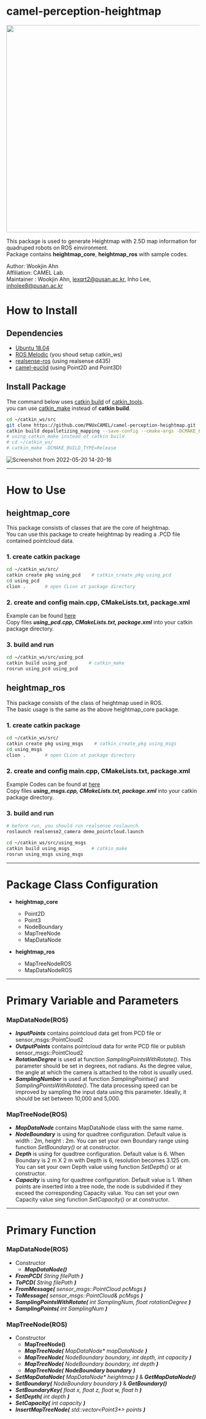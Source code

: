 # camel-perception-heightmap

<img src="https://user-images.githubusercontent.com/79748805/174438497-d5cd0893-ef05-4744-bf71-15f54b4b3f44.png" width="783" height="540"/>


This package is used to generate Heightmap with 2.5D map information for quadruped robots on ROS einvironment.  
Package contains **heightmap_core**, **heightmap_ros** with sample codes.

Author: Wookjin Ahn  
Affiliation: CAMEL Lab.   
Maintainer : Wookjin Ahn, lexqrt2@pusan.ac.kr, Inho Lee, inholee8@pusan.ac.kr

# How to Install

## Dependencies
- [Ubuntu 18.04](https://releases.ubuntu.com/18.04/)
- [ROS Melodic](http://wiki.ros.org/melodic/Installation/Ubuntu)  (you shoud setup catkin_ws)
- [realsense-ros](https://github.com/IntelRealSense/realsense-ros)  (using realsense d435)
- [camel-euclid](https://github.com/PNUxCAMEL/camel-euclid)  (using Point2D and Point3D)  


## Install Package
The command below uses [catkin build](https://catkin-tools.readthedocs.io/en/latest/verbs/catkin_build.html) of [catkin_tools](https://catkin-tools.readthedocs.io/en/latest/installing.html).  
you can use [catkin_make](http://wiki.ros.org/catkin/commands/catkin_make) instead of **catkin build**.
```bash
cd ~/catkin_ws/src
git clone https://github.com/PNUxCAMEL/camel-perception-heightmap.git
catkin build depalletizing_mapping --save-config --cmake-args -DCMAKE_BUILD_TYPE=Release
# using catkin_make instead of catkin build
# cd ~/catkin_ws/
# catkin_make -DCMAKE_BUILD_TYPE=Release
```
![Screenshot from 2022-05-20 14-20-16](https://user-images.githubusercontent.com/79748805/169456018-b8f3a6c8-8c67-408b-aa08-836b05467e82.png)

---
# How to Use

## heightmap_core
This package consists of classes that are the core of heightmap.  
You can use this package to create heightmap by reading a .PCD file contained pointcloud data.  

### 1. create catkin package
```bash
cd ~/catkin_ws/src/
catkin create pkg using_pcd    # catkin_create_pkg using_pcd
cd using_pcd
clion .       # open CLion at package directory
```

### 2. create and config main.cpp, CMakeLists.txt, package.xml  
Example can be found [here](https://github.com/PNUxCAMEL/camel-perception-heightmap/tree/main/heightmap_core/example)   
Copy files _**using_pcd.cpp, CMakeLists.txt, package.xml**_ into your catkin package directory.

### 3. build and run
```bash
cd ~/catkin_ws/src/using_pcd
catkin build using_pcd        # catkin_make
rosrun using_pcd using_pcd
```



## heightmap_ros
This package consists of the class of heightmap used in ROS.  
The basic usage is the same as the above heightmap_core package.  

### 1. create catkin package
```bash
cd ~/catkin_ws/src/
catkin create pkg using_msgs    # catkin_create_pkg using_msgs
cd using_msgs
clion .       # open CLion at package directory
```

### 2. create and config main.cpp, CMakeLists.txt, package.xml
Example Codes can be found at [here](https://github.com/PNUxCAMEL/camel-perception-heightmap/tree/main/heightmap_ros/example)  
Copy files _**using_msgs.cpp, CMakeLists.txt, package.xml**_ into your catkin package directory.  

### 3. build and run
```bash
# before run, you should run realsense roslaunch.
roslaunch realsense2_camera demo_pointcloud.launch

cd ~/catkin_ws/src/using_msgs
catkin build using_msgs        # catkin_make
rosrun using_msgs using_msgs
```

---
# Package Class Configuration
  
- **heightmap_core**
  + Point2D
  + Point3
  + NodeBoundary
  + MapTreeNode
  + MapDataNode


- **heightmap_ros**
  + MapTreeNodeROS
  + MapDataNodeROS

---
# Primary Variable and Parameters
### MapDataNode(ROS)
- _**InputPoints**_ contains pointcloud data get from PCD file or sensor_msgs::PointCloud2
- _**OutputPoints**_ contains pointcloud data for write PCD file or publish sensor_msgs::PointCloud2
- _**RotationDegree**_ is used at function _SamplingPointsWithRotate()_. This parameter should be set in degrees, not radians.
  As the degree value, the angle at which the camera is attached to the robot is usually used.
- _**SamplingNumber**_  is used at function _SamplingPointse()_ and _SamplingPointsWithRotate()_.
The data processing speed can be improved by sampling the input data using this parameter. Ideally, it should be set between 10,000 and 5,000.

### MapTreeNode(ROS)
- _**MapDataNode**_ contains MapDataNode class with the same name. 
- _**NodeBoundary**_ is using for quadtree configuration. Default value is width : 2m, height : 2m. 
You can set your own Boundary range using function _SetBoundary()_ or at constructor.
- _**Depth**_ is using for quadtree configuration. Default value is 6. When Boundary is 2 m X 2 m with Depth is 6, resolution becomes 3.125 cm.
You can set your own Depth value using function _SetDepth()_ or at constructor.
- _**Capacity**_ is using for quadtree configuration. Default value is 1. When points are inserted into a tree node, the node is subdivided if they exceed the corresponding Capacity value.
You can set your own Capacity value sing function _SetCapacity()_ or at constructor.


---
# Primary Function
### MapDataNode(ROS)
- Constructor
  + _**MapDataNode()**_
- _**FromPCD(**_ _String filePath_ _**)**_ 
- _**ToPCD(**_ _String filePath_ _**)**_ 
- _**FromMessage(**_ _sensor_msgs::PointCloud pcMsgs_ _**)**_
- _**ToMessage(**_ _sensor_msgs::PointCloud& pcMsgs_ _**)**_
- _**SamplingPointsWithRotate(**_ _int SamplingNum, float rotationDegree_ _**)**_
- _**SamplingPoints(**_ _int SamplingNum_ _**)**_




### MapTreeNode(ROS)
- Constructor
  + **MapTreeNode()**
  + _**MapTreeNode(**_ _MapDataNode* mapDataNode_ _**)**_
  + _**MapTreeNode(**_ _NodeBoundary boundary, int depth, int capacity_ _**)**_
  + _**MapTreeNode(**_ _NodeBoundary boundary, int depth_ _**)**_
  + _**MapTreeNode(**_ _**NodeBoundary boundary**_ _**)**_
- _**SetMapDataNode(**_ _MapDataNode* heightmap_ _**)**_ & _**GetMapDataNode()**_
- _**SetBoundary(**_ _NodeBoundary boundary_ _**)**_  & _**GetBoundary()**_
- _**SetBoundaryKey(**_ _float x, float z, float w, float h_ _**)**_
- _**SetDepth(**_ _int depth_ _**)**_
- _**SetCapacity(**_ _int capacity_ _**)**_
- _**InsertMapTreeNode(**_ _std::vector<Point3*> points_ _**)**_
